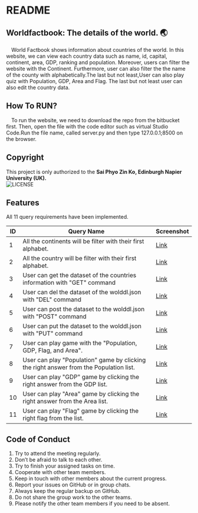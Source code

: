# README

## Worldfactbook: The details of the world. 🌏

&emsp;World Factbook shows information about countries of the world.
In this website, we can view each country data such as name, id, capital, continent, area, GDP, ranking and population.
Moreover, users can filter the website with the Continent. Furthermore, user can also filter the the name of the county with alphabetically.The last but not least,User can also play quiz with Population, GDP, Area and Flag. The last but not least user can also edit the country data.

## How To RUN?

&emsp;To run the website, we need to download the repo from the bitbucket first. Then, open the file with the code editor such as virtual Studio Code.Run the file name, called server.py and then type 127.0.0.1;8500 on the browser.

## Copyright

This project is only authorized to the <strong>Sai Phyo Zin Ko, Edinburgh Napier University (UK).</strong> <br>
![LICENSE](https://img.shields.io/github/license/saiphyozinko123/worldfactbook.svg?style=flat-square&color=blue)

## Features

All 11 query requirements have been implemented.

| ID  | Query Name                                                                             | Screenshot                              |
| --- | -------------------------------------------------------------------------------------- | --------------------------------------- |
| 1   | All the continents will be filter with their first alphabet.                           | [Link](./images/continentsorting.PNG)   |
| 2   | All the country will be filter with their first alphabet.                              | [Link](./images/countrynamesorting.PNG) |
| 3   | User can get the dataset of the countries information with "GET" command               | [Link](./images/editdateget.PNG)        |
| 4   | User can del the dataset of the wolddl.json with "DEL" command                         | [Link](./images/del.PNG)                |
| 5   | User can post the dataset to the wolddl.json with "POST" command                       | [Link](./images/post.PNG)               |
| 6   | User can put the dataset to the wolddl.json with "PUT" command                         | [Link](./images/putdata.PNG)            |
| 7   | User can play game with the "Population, GDP, Flag, and Area".                         | [Link](./images/playgame.PNG)           |
| 8   | User can play "Population" game by clicking the right answer from the Population list. | [Link](./images/popquiz.PNG)            |
| 9   | User can play "GDP" game by clicking the right answer from the GDP list.               | [Link](./images/gdpquiz.PNG)            |
| 10  | User can play "Area" game by clicking the right answer from the Area list.             | [Link](./images/randomcountryquiz.PNG)  |
| 11  | User can play "Flag" game by clicking the right flag from the list.                    | [Link](./images/quizflag.PNG)           |

## Code of Conduct

1. Try to attend the meeting regularly.
2. Don’t be afraid to talk to each other.
3. Try to finish your assigned tasks on time.
4. Cooperate with other team members.
5. Keep in touch with other members about the current progress.
6. Report your issues on GitHub or in group chats.
7. Always keep the regular backup on GitHub.
8. Do not share the group work to the other teams.
9. Please notify the other team members if you need to be absent.
